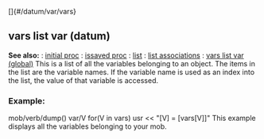 []{#/datum/var/vars}
## vars list var (datum)
**See also:**
:   [initial proc](#/proc/initial)
:   [issaved proc](#/proc/issaved)
:   [list](#/list)
:   [list associations](#/list/associations)
:   [vars list var (global)](#/DM/vars)
This is a list of all the variables belonging to an object. The items in
the list are the variable names. If the variable name is used as an
index into the list, the value of that variable is accessed.
### Example:
mob/verb/dump() var/V for(V in vars) usr \<\< \"\[V\] = \[vars\[V\]\]\"
This example displays all the variables belonging to your mob.